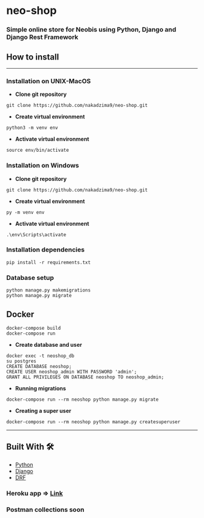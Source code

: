 # neo-shop

### Simple online store for Neobis using Python, Django and Django Rest Framework

## How to install
____
### Installation on UNIX-MacOS
- __Clone git repository__
```
git clone https://github.com/nakadzima9/neo-shop.git
```
- __Create virtual environment__
```
python3 -m venv env
```
- __Activate virtual environment__
```
source env/bin/activate
```

### Installation on Windows
- __Clone git repository__
```
git clone https://github.com/nakadzima9/neo-shop.git
```
- __Create virtual environment__
```
py -m venv env
```
- __Activate virtual environment__
```
.\env\Scripts\activate
```
### Installation dependencies
```
pip install -r requirements.txt
```

### Database setup
```
python manage.py makemigrations
python manage.py migrate 
``` 

## Docker
```
docker-compose build
docker-compose run
```
- __Create database and user__
```
docker exec -t neoshop_db
su postgres
CREATE DATABASE neoshop;
CREATE USER neoshop_admin WITH PASSWORD 'admin';
GRANT ALL PRIVILEGES ON DATABASE neoshop TO neoshop_admin;
```
- __Running migrations__
```
docker-compose run --rm neoshop python manage.py migrate
```
- __Creating a super user__
```
docker-compose run --rm neoshop python manage.py createsuperuser
```

---
## Built With 🛠️
* [Python](https://www.python.org/)
* [Django](https://www.djangoproject.com/)
* [DRF](https://www.django-rest-framework.org/)

### Heroku app => **[Link](https://neo-shop.herokuapp.com/)**

### Postman collections soon